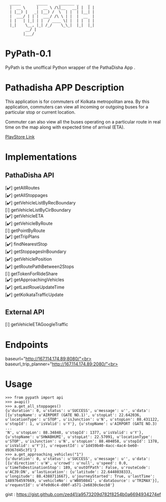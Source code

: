
      _____       _____     _______ _    _ 
      |  __ \     |  __ \ /\|__   __| |  | |
      | |__) |   _| |__) /  \  | |  | |__| |
      |  ___/ | | |  ___/ /\ \ | |  |  __  |
      | |   | |_| | |  / ____ \| |  | |  | |
      |_|    \__, |_| /_/    \_\_|  |_|  |_|
             __/ |                         
            |___/                          
            
# PyPath-0.1
PyPath is the unoffical Python wrapper of the PathaDisha App . 

# Pathadisha APP Description

This application is for commuters of Kolkata metropolitan area. By this application, commuters can view all incoming or outgoing buses for a particular stop or current location.

Commuter can also view all the buses operating on a particular route in real time on the map along with expected time of arrival (ETA).

<a href="https://play.google.com/store/apps/details?id=com.wbtransport.commuter&hl=en"> PlayStore Link </a>

# Implementations

## PathaDisha API

[:heavy_check_mark:] getAllRoutes<br>
[:heavy_check_mark:] getAllStoppages<br>
[:heavy_check_mark:] getVehicleListByRecBoundary<br>
[:grey_exclamation:] getVehicleListByCirBoundary<br>
[:heavy_check_mark:] getVehicleETA<br>
[:heavy_check_mark:] getVehicleByRoute<br>
[:grey_exclamation:] getPointByRoute<br>
[:heavy_check_mark:] getTripPlans<br>
[:heavy_check_mark:] findNearestStop<br>
[:heavy_check_mark:] getStoppagesInBoundary<br>
[:heavy_check_mark:] getVehiclePosition<br>
[:heavy_check_mark:] getRoutePathBetween2Stops<br>
[:grey_exclamation:] getTokenForRideShare<br>
[:heavy_check_mark:] getApproachingVehicles<br>
[:heavy_check_mark:] getLastRoueUpdateTime<br>
[:heavy_check_mark:] getKolkataTrafficUpdate<br>

## External API

[:grey_exclamation:] getVehicleETAGoogleTraffic<br>

# Endpoints

baseurl="http://167.114.174.89:8080/"<br>
baseurl_trip_planner="http://167.114.174.89:2080/"<br>

# Usage

	>>> from pypath import api
	>>> a=api()
	>>> a.get_all_stoppages()
	{u'duration': 0, u'status': u'SUCCESS', u'message': u'', u'data': [{u'stopName': u'AIRPORT (GATE NO.1)', u'stopLat': 22.642036, u'locationType': u'STOP', u'isJunction': u'N', u'stopLon': 88.431122, u'stopId': 1, u'isValid': u'Y'}, {u'stopName': u'AIRPORT (GATE NO.3)
	...
	'N', u'stopLon': 88.34848, u'stopId': 1377, u'isValid': u'Y'}, {u'stopName': u'SHWABHUMI', u'stopLat': 22.57091, u'locationType': u'STOP', u'isJunction': u'N', u'stopLon': 88.404058, u'stopId': 1378, u'isValid': u'Y'}], u'requestId': u'1d459b40-4acc-4ac4-be60-d9367d45c3f1'}
	>>> a.get_approaching_vehicles("1")
	{u'duration': 0, u'status': u'SUCCESS', u'message': u'', u'data': [{u'direction': u'W', u'crowd': u'null', u'speed': 0.0, u'timeToDestinationStop': 189, u'outOfPath': False, u'routeCode': u'AC39:DN', u'lastLocation': {u'latitude': 22.6448038333, u'longitude': 88.4388711667}, u'journeyStarted': True, u'lastTime': 1489764597669, u'vehicleNo': u'WB050841', u'dataSource': u'TRIMAX'}], u'requestId': u'4fe0d6c4-d00f-a571-2e6830c6ecb8'}


gist : https://gist.github.com/zed41/a9573209d782f8254b0a6694934274ef